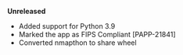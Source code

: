 **Unreleased**
* Added support for Python 3.9
* Marked the app as FIPS Compliant [PAPP-21841]
* Converted nmapthon to share wheel
